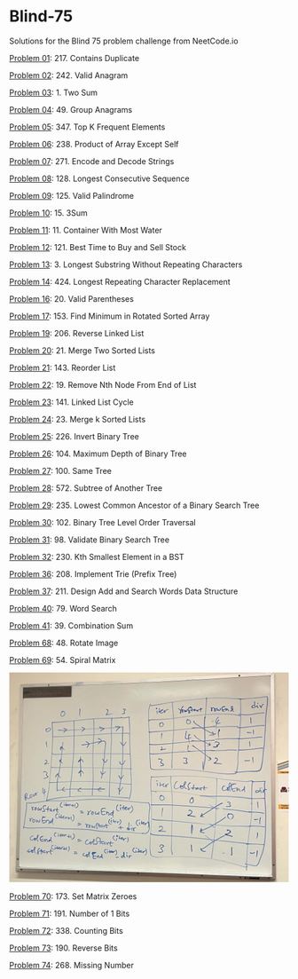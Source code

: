 # Blind-75
Solutions for the Blind 75 problem challenge from NeetCode.io

[Problem 01](P01.py): 217. Contains Duplicate

[Problem 02](P02.py): 242. Valid Anagram

[Problem 03](P03.py): 1. Two Sum

[Problem 04](P04.py): 49. Group Anagrams

[Problem 05](P05.py): 347. Top K Frequent Elements

[Problem 06](P06.py): 238. Product of Array Except Self

[Problem 07](P07.py): 271. Encode and Decode Strings

[Problem 08](P08.py): 128. Longest Consecutive Sequence

[Problem 09](P09.py): 125. Valid Palindrome

[Problem 10](P10.py): 15. 3Sum

[Problem 11](P11.py): 11. Container With Most Water

[Problem 12](P12.py): 121. Best Time to Buy and Sell Stock

[Problem 13](P13.py): 3. Longest Substring Without Repeating Characters

[Problem 14](P14.py):  424. Longest Repeating Character Replacement

[Problem 16](P16.py):  20. Valid Parentheses

[Problem 17](P17.py):  153. Find Minimum in Rotated Sorted Array

[Problem 19](P19.py):  206. Reverse Linked List

[Problem 20](P20.py):  21. Merge Two Sorted Lists

[Problem 21](P21.py):  143. Reorder List

[Problem 22](P22.py):  19. Remove Nth Node From End of List

[Problem 23](P23.py):  141. Linked List Cycle

[Problem 24](P24.py):  23. Merge k Sorted Lists

[Problem 25](P25.py):   226. Invert Binary Tree

[Problem 26](P26.py):   104. Maximum Depth of Binary Tree

[Problem 27](P27.py):   100. Same Tree

[Problem 28](P28.py):   572. Subtree of Another Tree

[Problem 29](P29.py):   235. Lowest Common Ancestor of a Binary Search Tree

[Problem 30](P30.py):   102. Binary Tree Level Order Traversal

[Problem 31](P31.py):   98. Validate Binary Search Tree

[Problem 32](P32.py):   230. Kth Smallest Element in a BST

[Problem 36](P36.py):   208. Implement Trie (Prefix Tree)

[Problem 37](P37.py):   211. Design Add and Search Words Data Structure

[Problem 40](P40.py):    79. Word Search

[Problem 41](P41.py):    39. Combination Sum

[Problem 68](P68.py):  48. Rotate Image

[Problem 69](P69.py): 54. Spiral Matrix

![Alt text](P69_matrix_spiral_traversal.jpeg?raw=true "Spiral Matrix Traversal")

[Problem 70](P70.py):  173. Set Matrix Zeroes

[Problem 71](P71.py):  191. Number of 1 Bits

[Problem 72](P72.py):  338. Counting Bits

[Problem 73](P73.py):  190. Reverse Bits

[Problem 74](P74.py):  268. Missing Number